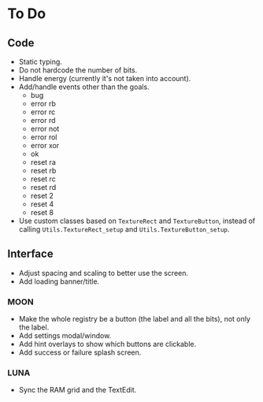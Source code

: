 # To Do

## Code

- Static typing.
- Do not hardcode the number of bits.
- Handle energy (currently it's not taken into account).
- Add/handle events other than the goals.
  - bug
  - error rb
  - error rc
  - error rd
  - error not
  - error rol
  - error xor
  - ok
  - reset ra
  - reset rb
  - reset rc
  - reset rd
  - reset 2
  - reset 4
  - reset 8
- Use custom classes based on `TextureRect` and `TextureButton`, instead of calling `Utils.TextureRect_setup` and `Utils.TextureButton_setup`.

## Interface

- Adjust spacing and scaling to better use the screen.
- Add loading banner/title.

### MOON

- Make the whole registry be a button (the label and all the bits), not only the label.
- Add settings modal/window.
- Add hint overlays to show which buttons are clickable.
- Add success or failure splash screen.

### LUNA

- Sync the RAM grid and the TextEdit.
